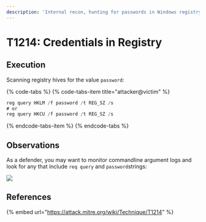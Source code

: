 ```yaml
---
description: 'Internal recon, hunting for passwords in Windows registry'
---
```


# T1214: Credentials in Registry

## Execution

Scanning registry hives for the value `password`:

{% code-tabs %}
{% code-tabs-item title="attacker@victim" %}
```csharp
reg query HKLM /f password /t REG_SZ /s
# or
reg query HKCU /f password /t REG_SZ /s
```
{% endcode-tabs-item %}
{% endcode-tabs %}

## Observations

As a defender, you may want to monitor commandline argument logs and look for any that include `req query` and `password`strings:

![](../.gitbook/assets/passwords-registry.png)

## References

{% embed url="https://attack.mitre.org/wiki/Technique/T1214" %}

